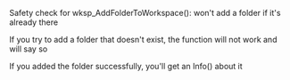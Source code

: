 Safety check for wksp_AddFolderToWorkspace(): won't add a folder if it's already there

If you try to add a folder that doesn't exist, the function will not work and will say so

If you added the folder successfully, you'll get an Info() about it